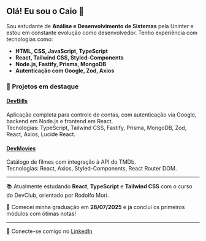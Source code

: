 ## Olá! Eu sou o Caio 👋

Sou estudante de **Análise e Desenvolvimento de Sistemas** pela Uninter e estou em constante evolução como desenvolvedor. Tenho experiência com tecnologias como:

- **HTML, CSS, JavaScript, TypeScript**
- **React, Tailwind CSS, Styled-Components**
- **Node.js, Fastify, Prisma, MongoDB**
- **Autenticação com Google, Zod, Axios**

### 🚀 Projetos em destaque

#### [DevBills](https://github.com/caiomacedo10/devbills-frontend)
Aplicação completa para controle de contas, com autenticação via Google, backend em Node.js e frontend em React.  
Tecnologias: TypeScript, Tailwind CSS, Fastify, Prisma, MongoDB, Zod, React, Axios, Lucide React.

#### [DevMovies](https://github.com/caiomacedo10/devmovies-frontend)
Catálogo de filmes com integração à API do TMDb.  
Tecnologias: React, Axios, Styled-Components, React Router DOM.

---

📚 Atualmente estudando **React**, **TypeScript** e **Tailwind CSS** com o curso do DevClub, orientado por Rodolfo Mori.

📌 Comecei minha graduação em **28/07/2025** e já concluí os primeiros módulos com ótimas notas!

---

🔗 Conecte-se comigo no [LinkedIn](https://www.linkedin.com/in/caiomacedo10)
